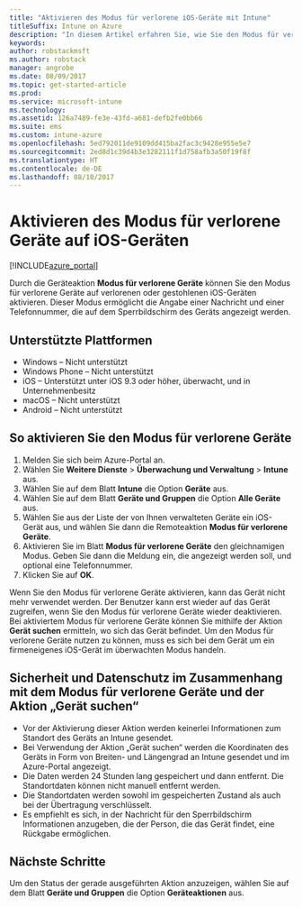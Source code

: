 ```yaml
---
title: "Aktivieren des Modus für verlorene iOS-Geräte mit Intune"
titleSuffix: Intune on Azure
description: "In diesem Artikel erfahren Sie, wie Sie den Modus für verlorene oder gestohlene iOS-Geräte mithilfe von Intune aktivieren."
keywords: 
author: robstackmsft
ms.author: robstack
manager: angrobe
ms.date: 08/09/2017
ms.topic: get-started-article
ms.prod: 
ms.service: microsoft-intune
ms.technology: 
ms.assetid: 126a7489-fe3e-43fd-a681-defb2fe0bb66
ms.suite: ems
ms.custom: intune-azure
ms.openlocfilehash: 5ed792011de9109dd415ba2fac3c9428e955e5e7
ms.sourcegitcommit: 2ed8d1c39d4b3e3282111f1d758afb3a50f19f8f
ms.translationtype: HT
ms.contentlocale: de-DE
ms.lasthandoff: 08/10/2017
---
```

# <a name="activate-lost-mode-on-ios-devices"></a>Aktivieren des Modus für verlorene Geräte auf iOS-Geräten


[!INCLUDE[azure_portal](./includes/azure_portal.md)]

Durch die Geräteaktion **Modus für verlorene Geräte** können Sie den Modus für verlorene Geräte auf verlorenen oder gestohlenen iOS-Geräten aktivieren. Dieser Modus ermöglicht die Angabe einer Nachricht und einer Telefonnummer, die auf dem Sperrbildschirm des Geräts angezeigt werden.

## <a name="supported-platforms"></a>Unterstützte Plattformen

- Windows – Nicht unterstützt
- Windows Phone – Nicht unterstützt
- iOS – Unterstützt unter iOS 9.3 oder höher, überwacht, und in Unternehmenbesitz
- macOS – Nicht unterstützt
- Android – Nicht unterstützt

## <a name="how-to-activate-lost-mode"></a>So aktivieren Sie den Modus für verlorene Geräte

1. Melden Sie sich beim Azure-Portal an.
2. Wählen Sie **Weitere Dienste** > **Überwachung und Verwaltung** > **Intune** aus.
3. Wählen Sie auf dem Blatt **Intune** die Option **Geräte** aus.
4. Wählen Sie auf dem Blatt **Geräte und Gruppen** die Option **Alle Geräte** aus.
5. Wählen Sie aus der Liste der von Ihnen verwalteten Geräte ein iOS-Gerät aus, und wählen Sie dann die Remoteaktion **Modus für verlorene Geräte**.
6. Aktivieren Sie im Blatt **Modus für verlorene Geräte** den gleichnamigen Modus. Geben Sie dann die Meldung ein, die angezeigt werden soll, und optional eine Telefonnummer.
7. Klicken Sie auf **OK**.

Wenn Sie den Modus für verlorene Geräte aktivieren, kann das Gerät nicht mehr verwendet werden. Der Benutzer kann erst wieder auf das Gerät zugreifen, wenn Sie den Modus für verlorene Geräte wieder deaktivieren. Bei aktiviertem Modus für verlorene Geräte können Sie mithilfe der Aktion **Gerät suchen** ermitteln, wo sich das Gerät befindet.
Um den Modus für verlorene Geräte nutzen zu können, muss es sich bei dem Gerät um ein firmeneigenes iOS-Gerät im überwachten Modus handeln.

## <a name="security-and-privacy-information-for-the-lost-mode-and-locate-device-actions"></a>Sicherheit und Datenschutz im Zusammenhang mit dem Modus für verlorene Geräte und der Aktion „Gerät suchen“
- Vor der Aktivierung dieser Aktion werden keinerlei Informationen zum Standort des Geräts an Intune gesendet.
- Bei Verwendung der Aktion „Gerät suchen“ werden die Koordinaten des Geräts in Form von Breiten- und Längengrad an Intune gesendet und im Azure-Portal angezeigt.
- Die Daten werden 24 Stunden lang gespeichert und dann entfernt. Die Standortdaten können nicht manuell entfernt werden.
- Die Standortdaten werden sowohl im gespeicherten Zustand als auch bei der Übertragung verschlüsselt.
- Es empfiehlt es sich, in der Nachricht für den Sperrbildschirm Informationen anzugeben, die der Person, die das Gerät findet, eine Rückgabe ermöglichen.

## <a name="next-steps"></a>Nächste Schritte

Um den Status der gerade ausgeführten Aktion anzuzeigen, wählen Sie auf dem Blatt **Geräte und Gruppen** die Option **Geräteaktionen** aus.

